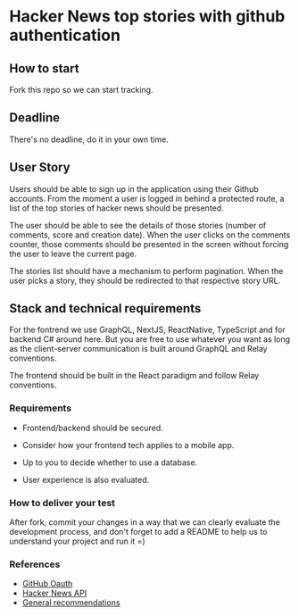 # Hacker News top stories with github authentication

## How to start
Fork this repo so we can start tracking.

## Deadline

There's no deadline, do it in your own time.

## User Story
Users should be able to sign up in the application using their Github accounts. From the moment a user is logged in behind a protected route, a list of the top stories of hacker news should be presented.

The user should be able to see the details of those stories (number of comments, score and creation date). When the user clicks on the comments counter, those comments should be presented in the screen without forcing the user to leave the current page.

The stories list should have a mechanism to perform pagination. When the user picks a story, they should be redirected to that respective story URL.

## Stack and technical requirements
For the fontrend we use GraphQL, NextJS, ReactNative, TypeScript and for backend C# around here. But you are free to use whatever you want as long as the client-server communication is built around GraphQL and Relay conventions.

The frontend should be built in the React paradigm and follow Relay conventions.

### Requirements

- Frontend/backend should be secured.

- Consider how your frontend tech applies to a mobile app.

- Up to you to decide whether to use a database.

- User experience is also evaluated.

### How to deliver your test

After fork, commit your changes in a way that we can clearly evaluate the development process, and don't forget to add a README to help us to understand your project and run it =)

### References
- [GitHub Oauth](https://developer.github.com/v3/oauth/)
- [Hacker News API](https://github.com/HackerNews/API)
- [General recommendations](README.md)

